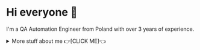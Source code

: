 # Hi everyone :wave:

I'm a QA Automation Engineer from Poland with over 3 years of experience.


<details>
<summary>
  More stuff about me 👉[CLICK ME]👈
</summary>

## Quick overview
- Automation Tester in Playwright TypeScript for 1 year and Manual Tester for 3 years.
- Comprehensive ISTQB knowledge & proficiency in principles, methodologies, and practices.
- Created and maintained E2E Automation Tests for the AirNauts' largest client.
- Extensive manual software testing on various environments e.g. iOS, MacOS, Windows.


## My skills 📜
- Manual Testing
- Automation Testing (Playwright / Typescript)
- CI/CD in GitHub Actions
- Writing & maintaining documentation
- Backend Automation (Postman)
- SQL (postgreSQL)
- Performance Testing (k6)
  

### Technologies

- JavaScript
- TypeScript
- Playwright
- Git
- GitHub Actions
- Postman
- postgreSQL
- Visual Code Studio
- Testrail / Testmo
- Jira / Asana / Azure DevOps
- k6

### Languages 🌐

| Language      | Proficiency                                                               |
| ------------- | ------------------------------------------------------------------------- |
| English       | B2                                                                        |
| Polish        | Native language                                                           |

## What I'm currently learning 📚

- Typescript
- Testing API with Postman
- Testing API with Playwright
- Playwright

</details>
